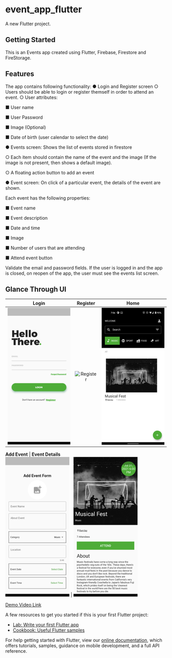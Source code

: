 # event_app_flutter

A new Flutter project.

## Getting Started

This is an Events app created using Flutter, Firebase, Firestore and FireStorage.

## Features
The app contains following functionality:
● Login and Register screen
○ Users should be able to login or register themself in order to attend an event.
○ User attributes:

■ User name

■ User Password

■ Image (Optional)

■ Date of birth (user calendar to select the date)


● Events screen: Shows the list of events stored in firestore

○ Each item should contain the name of the event and the image (If the image is
not present, then shows a default image).

○ A floating action button to add an event


● Event screen: On click of a particular event, the details of the event are shown.

Each event has the following properties:

■ Event name

■ Event description

■ Date and time

■ Image

■ Number of users that are attending

■ Attend event button

Validate the email and password fields.
If the user is logged in and the app is closed, on reopen of the app, the user must see the
events list screen. 

## Glance Through UI

**Login**                  |      **Register**         |  **Home**
:-------------------------:|:-------------------------:|:-------------------------:
<img src="/assets/ui_ss/Login.png" alt="Login" width="200"/>  |  <img src="/assets/ui_ss/Register.png" alt="Register" width="200"/>  |  <img src="/assets/ui_ss/Home.png" alt="Home" width="200"/>

**Add Event**          |  **Event Details**             
<img src="/assets/ui_ss/Add Event.png" alt="Add Event" width="200"/>  |  <img src="/assets/ui_ss/Event Details.png" alt="Event Details" width="200"/>  


[Demo Video Link](https://drive.google.com/file/d/1auF447k13Cf13c07HyoMGzwh5SYHs1n-/view?usp=sharing)


A few resources to get you started if this is your first Flutter project:

- [Lab: Write your first Flutter app](https://flutter.dev/docs/get-started/codelab)
- [Cookbook: Useful Flutter samples](https://flutter.dev/docs/cookbook)

For help getting started with Flutter, view our
[online documentation](https://flutter.dev/docs), which offers tutorials,
samples, guidance on mobile development, and a full API reference.
